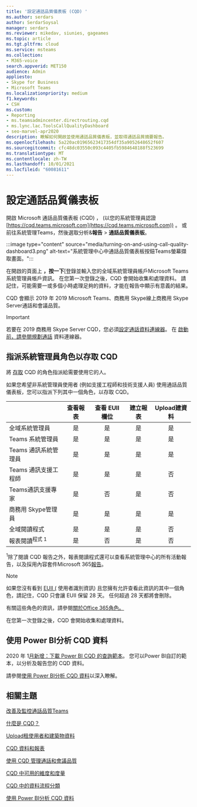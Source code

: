 ```yaml
---
title: '設定通話品質儀表板 (CQD) '
ms.author: serdars
author: SerdarSoysal
manager: serdars
ms.reviewer: mikedav, siunies, gageames
ms.topic: article
ms.tgt.pltfrm: cloud
ms.service: msteams
ms.collection:
- M365-voice
search.appverid: MET150
audience: Admin
appliesto:
- Skype for Business
- Microsoft Teams
ms.localizationpriority: medium
f1.keywords:
- CSH
ms.custom:
- Reporting
- ms.teamsadmincenter.directrouting.cqd
- ms.lync.lac.ToolsCallQualityDashboard
- seo-marvel-apr2020
description: 瞭解如何開啟並使用通話品質儀表板，並取得通話品質摘要報告。
ms.openlocfilehash: 5a220ac01965623417354df35a9052648652f607
ms.sourcegitcommit: cfc48dc03550c093c4405fb5984648188f523699
ms.translationtype: MT
ms.contentlocale: zh-TW
ms.lasthandoff: 10/01/2021
ms.locfileid: "60081611"
---
```

# <a name="set-up-call-quality-dashboard"></a>設定通話品質儀表板

開啟 Microsoft 通話品質儀表板 (CQD) ， (以您的系統管理員認證 [https://cqd.teams.microsoft.com](https://cqd.teams.microsoft.com)) 。 或前往系統管理Teams，然後選取分析&**報告**  >  **通話品質儀表板**。

:::image type="content" source="media/turning-on-and-using-call-quality-dashboard3.png" alt-text="系統管理中心中通話品質儀表板按鈕Teams螢幕擷取畫面。":::

在開啟的頁面上 **，按一下**[登錄並輸入您的全域系統管理員帳戶Microsoft Teams系統管理員帳戶資訊。 在您第一次登錄之後，CQD 會開始收集和處理資料。 請記住，可能需要一或多個小時處理足夠的資料，才能在報告中顯示有意義的結果。

CQD 會顯示 2019 年 2019 Microsoft Teams、商務用 Skype線上商務用 Skype Server通話和會議品質。 

> [!IMPORTANT]
> 若要在 2019 商務用 Skype Server CQD，您必須[設定通話資料連線器](/skypeforbusiness/hybrid/configure-call-data-connector)。 在 [啟動前，請參閱規劃通話](/skypeforbusiness/hybrid/plan-call-data-connector) 資料連線器。


## <a name="assign-admin-roles-for-access-to-cqd"></a>指派系統管理員角色以存取 CQD

將 [存取](/microsoft-365/admin/add-users/about-admin-roles) CQD 的角色指派給需要使用它的人。

如果您希望非系統管理員使用者 (例如支援工程師和技術支援人員) 使用通話品質儀表板，您可以指派下列其中一個角色，以存取 CQD。 


|&nbsp;  |查看報表  |查看 EUII 欄位  |建立報表  |Upload建資料  |
|---------|:-------:|:-------:|:-------:|:-------:|
|全域系統管理員     |是         |是         |是         |是         |
|Teams 系統管理員     |是         |是         |是         |是         |
|Teams 通訊系統管理員     |是         |是         |是         |是         |
|Teams 通訊支援工程師     |是         |是         |是         |否         |
|Teams通訊支援專家     |是         |否         |是         |否         |
|商務用 Skype管理員     |是         |是         |是         |是         |
|全域閱讀程式 |是         |是         |是         |否         |
|報表閱讀<sup>程式 1</sup>     |是         |否         |是         |否         |

<sup>1</sup>除了閱讀 CQD 報告之外，報表閱讀程式還可以查看[](https://support.office.com/article/activity-reports-0d6dfb17-8582-4172-a9a9-aed798150263)系統管理中心的所有活動報告，以及採用內容套件Microsoft 365[報告](https://support.office.com/article/Office-365-Adoption-content-pack-77ff780d-ab19-4553-adea-09cb65ad0f1f)。

> [!NOTE]
> 如果您沒有看到 [EUII (](CQD-data-and-reports.md#euii-data) 使用者識別資訊) 且您擁有允許查看此資訊的其中一個角色，請記住，CQD 只會讓 EUII 保留 28 天。 任何超過 28 天都將會刪除。

有關這些角色的資訊，請參閱[關於Office 365角色。](/office365/admin/add-users/about-admin-roles)


在您第一次登錄之後，CQD 會開始收集和處理資料。

## <a name="use-power-bi-to-analyze-cqd-data"></a>使用 Power BI分析 CQD 資料

2020 年 1[月新增：下載 Power BI CQD 的查詢範本](https://github.com/MicrosoftDocs/OfficeDocs-SkypeForBusiness/blob/live/Teams/downloads/CQD-Power-BI-query-templates.zip?raw=true)。 您可以Power BI自訂的範本，以分析及報告您的 CQD 資料。

請參閱[使用 Power BI分析 CQD 資料](CQD-Power-BI-query-templates.md)以深入瞭解。

## <a name="related-topics"></a>相關主題

[改善及監控通話品質Teams](monitor-call-quality-qos.md)

[什麼是 CQD？](CQD-what-is-call-quality-dashboard.md)

[Upload租使用者和建築物資料](CQD-upload-tenant-building-data.md)

[CQD 資料和報表](CQD-data-and-reports.md)

[使用 CQD 管理通話和會議品質](quality-of-experience-review-guide.md)

[CQD 中可用的維度和度量](dimensions-and-measures-available-in-call-quality-dashboard.md)

[CQD 中的資料流程分類](stream-classification-in-call-quality-dashboard.md)

[使用 Power BI分析 CQD 資料](CQD-Power-BI-query-templates.md)

